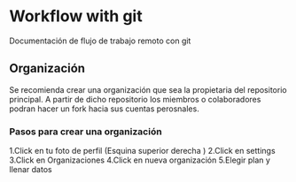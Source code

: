 # Workflow with git

Documentación de flujo de trabajo remoto con git

## Organización

Se recomienda crear una organización que sea la propietaria del repositorio principal. A partir de dicho repositorio los miembros o colaboradores podran hacer un fork hacia sus cuentas perosnales.

### Pasos para crear una organización

1.Click en tu foto de perfil (Esquina superior derecha )
2.Click en settings
3.Click en Organizaciones
4.Click en nueva organización
5.Elegir plan y llenar datos
